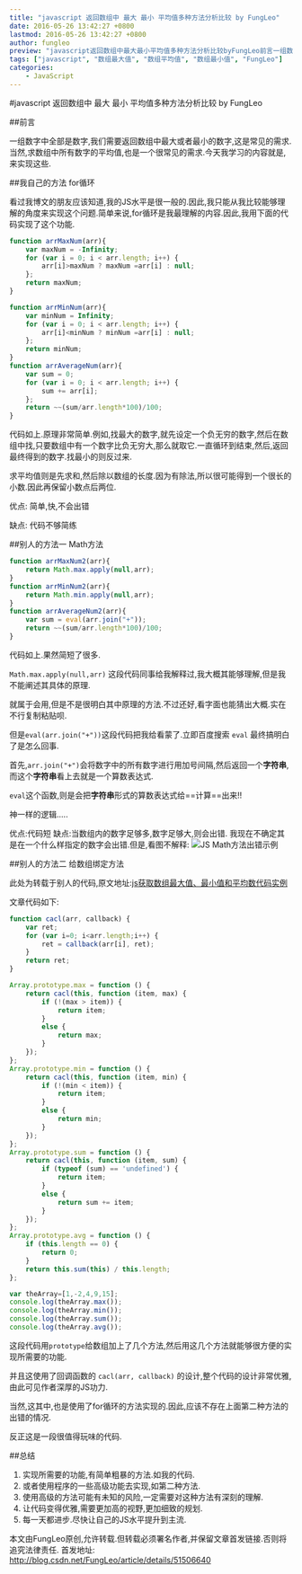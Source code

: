 ```yaml
---
title: "javascript 返回数组中 最大 最小 平均值多种方法分析比较 by FungLeo"
date: 2016-05-26 13:42:27 +0800
lastmod: 2016-05-26 13:42:27 +0800
author: fungleo
preview: "javascript返回数组中最大最小平均值多种方法分析比较byFungLeo前言一组数字中全部是数字,我们需要返回数组中最大或者最小的数字,这是常见的需求.当然,求数组中所有数字的平均值,也是一个很常见的需求.今天我学习的内容就是,来实现这些.我自己的方法for循环看过我博文的朋友应该知道,我的JS水平是很一般的.因此,我只能从我比较能够理解的角度来实现这个问题.简单来说,for循环"
tags: ["javascript", "数组最大值", "数组平均值", "数组最小值", "FungLeo"]
categories:
    - JavaScript
---
```


#javascript 返回数组中 最大 最小 平均值多种方法分析比较 by FungLeo

##前言

一组数字中全部是数字,我们需要返回数组中最大或者最小的数字,这是常见的需求.当然,求数组中所有数字的平均值,也是一个很常见的需求.今天我学习的内容就是,来实现这些.

##我自己的方法 for循环

看过我博文的朋友应该知道,我的JS水平是很一般的.因此,我只能从我比较能够理解的角度来实现这个问题.简单来说,for循环是我最理解的内容.因此,我用下面的代码实现了这个功能.

```javascript
function arrMaxNum(arr){
	var maxNum = -Infinity;
	for (var i = 0; i < arr.length; i++) {
		arr[i]>maxNum ? maxNum =arr[i] : null;
	};
	return maxNum;
}

function arrMinNum(arr){
	var minNum = Infinity;
	for (var i = 0; i < arr.length; i++) {
		arr[i]<minNum ? minNum =arr[i] : null;
	};
	return minNum;
}
function arrAverageNum(arr){
	var sum = 0;
	for (var i = 0; i < arr.length; i++) {
		sum += arr[i];
	};
	return ~~(sum/arr.length*100)/100;
}
```

代码如上.原理非常简单.例如,找最大的数字,就先设定一个负无穷的数字,然后在数组中找,只要数组中有一个数字比负无穷大,那么就取它.一直循环到结束,然后,返回最终得到的数字.找最小的则反过来.

求平均值则是先求和,然后除以数组的长度.因为有除法,所以很可能得到一个很长的小数.因此再保留小数点后两位.

优点: 简单,快,不会出错

缺点: 代码不够简练

##别人的方法一 Math方法

```javascript
function arrMaxNum2(arr){
	return Math.max.apply(null,arr);
}
function arrMinNum2(arr){
	return Math.min.apply(null,arr);
}
function arrAverageNum2(arr){
	var sum = eval(arr.join("+"));
	return ~~(sum/arr.length*100)/100;
}
```

代码如上.果然简短了很多.

`Math.max.apply(null,arr)` 这段代码同事给我解释过,我大概其能够理解,但是我不能阐述其具体的原理.

就属于会用,但是不是很明白其中原理的方法.不过还好,看字面也能猜出大概.实在不行复制粘贴呗.

但是`eval(arr.join("+"))`这段代码把我给看蒙了.立即百度搜索 `eval` 最终搞明白了是怎么回事.

首先,`arr.join("+")`会将数字中的所有数字进行用加号间隔,然后返回一个**字符串**,而这个**字符串**看上去就是一个算数表达式.

`eval`这个函数,则是会把**字符串**形式的算数表达式给==计算==出来!!

神一样的逻辑.....

优点:代码短
缺点:当数组内的数字足够多,数字足够大,则会出错.
我现在不确定其是在一个什么样指定的数字会出错.但是,看图不解释:
![JS Math方法出错示例](http://ww4.sinaimg.cn/large/459e195ajw1f48nmuuecsj20d305iaav.jpg)

##别人的方法二 给数组绑定方法

此处为转载于别人的代码,原文地址:[js获取数组最大值、最小值和平均数代码实例](http://www.softwhy.com/forum.php?mod=viewthread&tid=13263)

文章代码如下:

```javascript
function cacl(arr, callback) {
	var ret;
	for (var i=0; i<arr.length;i++) {
		ret = callback(arr[i], ret);
	}
	return ret;
}

Array.prototype.max = function () {
	return cacl(this, function (item, max) {
		if (!(max > item)) {
			return item;
		}
		else {
			return max;
		}
	});
};
Array.prototype.min = function () {
	return cacl(this, function (item, min) {
		if (!(min < item)) {
			return item;
		}
		else {
			return min;
		}
	});
};
Array.prototype.sum = function () {
	return cacl(this, function (item, sum) {
		if (typeof (sum) == 'undefined') {
			return item;
		}
		else {
			return sum += item;
		}
	});
};
Array.prototype.avg = function () {
	if (this.length == 0) {
		return 0;
	}
	return this.sum(this) / this.length;
};

var theArray=[1,-2,4,9,15];
console.log(theArray.max());
console.log(theArray.min());
console.log(theArray.sum());
console.log(theArray.avg());
```

这段代码用`prototype`给数组加上了几个方法,然后用这几个方法就能够很方便的实现所需要的功能.

并且这使用了回调函数的 `cacl(arr, callback)` 的设计,整个代码的设计非常优雅,由此可见作者深厚的JS功力.

当然,这其中,也是使用了for循环的方法实现的.因此,应该不存在上面第二种方法的出错的情况.

反正这是一段很值得玩味的代码.

##总结

1. 实现所需要的功能,有简单粗暴的方法.如我的代码.
2. 或者使用程序的一些高级功能去实现,如第二种方法.
3. 使用高级的方法可能有未知的风险,一定需要对这种方法有深刻的理解.
4. 让代码变得优雅,需要更加高的视野,更加细致的规划.
5. 每一天都进步.尽快让自己的JS水平提升到主流.

本文由FungLeo原创,允许转载.但转载必须署名作者,并保留文章首发链接.否则将追究法律责任.
首发地址: http://blog.csdn.net/FungLeo/article/details/51506640